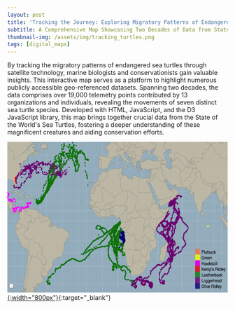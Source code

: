 ```yaml
---
layout: post
title: 'Tracking the Journey: Exploring Migratory Patterns of Endangered Sea Turtles'
subtitle: A Comprehensive Map Showcasing Two Decades of Data from State of the World's Sea Turtles
thumbnail-img: /assets/img/tracking_turtles.png
tags: [digital_maps]
---
```

By tracking the migratory patterns of endangered sea turtles through satellite technology, marine biologists and conservationists gain valuable insights. This interactive map serves as a platform to highlight numerous publicly accessible geo-referenced datasets. Spanning two decades, the data comprises over 19,000 telemetry points contributed by 13 organizations and individuals, revealing the movements of seven distinct sea turtle species. Developed with HTML, JavaScript, and the D3 JavaScript library, this map brings together crucial data from the State of the World's Sea Turtles, fostering a deeper understanding of these magnificent creatures and aiding conservation efforts.

[![Image description](/assets/img/tracking_turtles.png){:width="800px"}](https://markcruse.github.io/turtletracks/){:target="_blank"}
